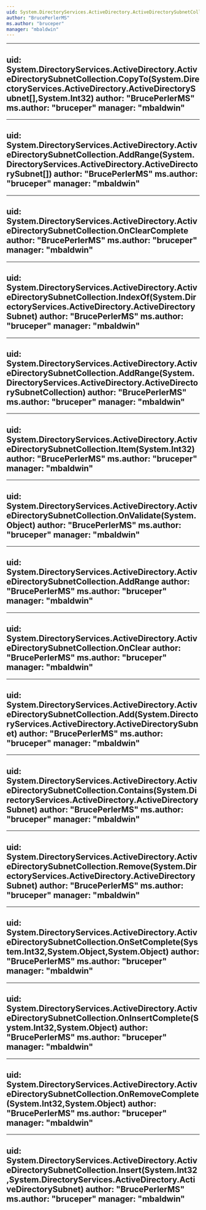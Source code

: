 ```yaml
---
uid: System.DirectoryServices.ActiveDirectory.ActiveDirectorySubnetCollection
author: "BrucePerlerMS"
ms.author: "bruceper"
manager: "mbaldwin"
---
```


---
uid: System.DirectoryServices.ActiveDirectory.ActiveDirectorySubnetCollection.CopyTo(System.DirectoryServices.ActiveDirectory.ActiveDirectorySubnet[],System.Int32)
author: "BrucePerlerMS"
ms.author: "bruceper"
manager: "mbaldwin"
---

---
uid: System.DirectoryServices.ActiveDirectory.ActiveDirectorySubnetCollection.AddRange(System.DirectoryServices.ActiveDirectory.ActiveDirectorySubnet[])
author: "BrucePerlerMS"
ms.author: "bruceper"
manager: "mbaldwin"
---

---
uid: System.DirectoryServices.ActiveDirectory.ActiveDirectorySubnetCollection.OnClearComplete
author: "BrucePerlerMS"
ms.author: "bruceper"
manager: "mbaldwin"
---

---
uid: System.DirectoryServices.ActiveDirectory.ActiveDirectorySubnetCollection.IndexOf(System.DirectoryServices.ActiveDirectory.ActiveDirectorySubnet)
author: "BrucePerlerMS"
ms.author: "bruceper"
manager: "mbaldwin"
---

---
uid: System.DirectoryServices.ActiveDirectory.ActiveDirectorySubnetCollection.AddRange(System.DirectoryServices.ActiveDirectory.ActiveDirectorySubnetCollection)
author: "BrucePerlerMS"
ms.author: "bruceper"
manager: "mbaldwin"
---

---
uid: System.DirectoryServices.ActiveDirectory.ActiveDirectorySubnetCollection.Item(System.Int32)
author: "BrucePerlerMS"
ms.author: "bruceper"
manager: "mbaldwin"
---

---
uid: System.DirectoryServices.ActiveDirectory.ActiveDirectorySubnetCollection.OnValidate(System.Object)
author: "BrucePerlerMS"
ms.author: "bruceper"
manager: "mbaldwin"
---

---
uid: System.DirectoryServices.ActiveDirectory.ActiveDirectorySubnetCollection.AddRange
author: "BrucePerlerMS"
ms.author: "bruceper"
manager: "mbaldwin"
---

---
uid: System.DirectoryServices.ActiveDirectory.ActiveDirectorySubnetCollection.OnClear
author: "BrucePerlerMS"
ms.author: "bruceper"
manager: "mbaldwin"
---

---
uid: System.DirectoryServices.ActiveDirectory.ActiveDirectorySubnetCollection.Add(System.DirectoryServices.ActiveDirectory.ActiveDirectorySubnet)
author: "BrucePerlerMS"
ms.author: "bruceper"
manager: "mbaldwin"
---

---
uid: System.DirectoryServices.ActiveDirectory.ActiveDirectorySubnetCollection.Contains(System.DirectoryServices.ActiveDirectory.ActiveDirectorySubnet)
author: "BrucePerlerMS"
ms.author: "bruceper"
manager: "mbaldwin"
---

---
uid: System.DirectoryServices.ActiveDirectory.ActiveDirectorySubnetCollection.Remove(System.DirectoryServices.ActiveDirectory.ActiveDirectorySubnet)
author: "BrucePerlerMS"
ms.author: "bruceper"
manager: "mbaldwin"
---

---
uid: System.DirectoryServices.ActiveDirectory.ActiveDirectorySubnetCollection.OnSetComplete(System.Int32,System.Object,System.Object)
author: "BrucePerlerMS"
ms.author: "bruceper"
manager: "mbaldwin"
---

---
uid: System.DirectoryServices.ActiveDirectory.ActiveDirectorySubnetCollection.OnInsertComplete(System.Int32,System.Object)
author: "BrucePerlerMS"
ms.author: "bruceper"
manager: "mbaldwin"
---

---
uid: System.DirectoryServices.ActiveDirectory.ActiveDirectorySubnetCollection.OnRemoveComplete(System.Int32,System.Object)
author: "BrucePerlerMS"
ms.author: "bruceper"
manager: "mbaldwin"
---

---
uid: System.DirectoryServices.ActiveDirectory.ActiveDirectorySubnetCollection.Insert(System.Int32,System.DirectoryServices.ActiveDirectory.ActiveDirectorySubnet)
author: "BrucePerlerMS"
ms.author: "bruceper"
manager: "mbaldwin"
---
